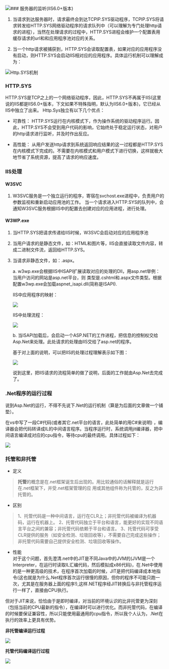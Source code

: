 ![](/assets/HttpSys响应机制.bmpr)### 服务器的监听(IIS6.0+版本)     

1. 当请求到达服务器时，请求最终会到达TCPIP.SYS驱动程序，TCPIP.SYS将请求转发给HTTP.SYS网络驱动程序的请求队列中（可以理解为专门处理http请求的进程），当然在处理请求的过程中，HTTP.SYS进程会维护一个配置表用缓存请求的url和和应用程序池对应的关系。   

2. 当一个http请求被捕获到，HTTP.SYS会读取配置表，如果对应的应用程序没有启动，则HTTP.SYS会启动IIS相对应的应用程序。具体运行机制可以理解成为：   
 
 ![Http.SYS机制](/assets/HttpSys机制.png)


### HTTP.SYS     
HTTP.SYS是TCP之上的一个网络驱动程序，因此，HTTP.SYS不再属于IIS(这里说的IIS都是IIS6.0+版本，下文如果不特殊指明，默认为IIS6.0+版本)，它已经从IIS中独立了出来。 Http.Sys独立有以下几个优点：     

- 可靠性： HTTP.SYS运行在内核模式下，作为操作系统的驱动程序运行。因此，HTTP.SYS不会受到用户代码的影响，它始终处于稳定运行状态，对用户的http请求进行监听，并及时作出反应。   

- 高性能： 从用户发送http请求到系统返回响应结果的这一过程都是HTTP.SYS在内核模式下完成的。不需要在内核模式和用户模式下进行切换，这样就极大地节省了系统资源，提高了请求的响应速度。 
 

### IIS处理    

#### W3SVC

1. W3SVC服务是一个独立运行的程序，寄宿在svchost.exe进程中，负责用户的参数监视和重新启动应用池的工作。 当一个请求进入HTTP.SYS的队列中，会通知W3SVC服务根据IIS中的配置去创建对应的应用进程，进行处理。       


####  W3WP.exe   

1. 当HTTP.SYS把请求传递给IIS时候，W3SVC会启动对应的应用程序池 
   
2. 当用户请求的是静态文件，如：HTML和图片等，IIS会直接读取文件内容，转成二进制文件流，返回给HTTP.SYS。    
      
3. 当请求非静态文件，如：.aspx。    
   
   a. w3wp.exe会根据IIS中ISAPI扩展读取对应的处理的Dll，用asp.net举例：当用户访问的网站是asp.net平台，则 类型是.cshtml和.aspx文件类型。根据配置w3wp.exe会加载aspnet_isapi.dll(简称是ISAPI).     
    
    IIS中应用程序的映射：     
    
   ![](/assets/IIS处理请求映射.png)
   
   IIS中处理流程：
   
   ![](/assets/IIS处理流程.png)
   
   b.  当ISAPI加载后，会启动一个ASP.NET的工作进程，把信息的控制权交给Asp.Net来处理。此处请求的处理由IIS交给了asp.net的程序。  
   
   基于对上面的说明，可以把IIS的处理过程理解表示如下图：       
   
   ![](/assets/w3wp处理.png)      
   
   
   说到这里，把IIS请求的流程简单的做了说明，后面的工作就由Asp.Net去完成了。
   
  ### .Net程序的运行过程     
  
  说到Asp.Net的运行，不得不先说下.Net的运行机制（算是为后面的文章做一个铺垫）。
  
  在vs中写了一段C#代码(或者其它.net平台的语言，此处简单的用C#来说明) ，编译器会把代码转译成IL的中间语言程序。当程序运行时，系统调用jit编译器，把中间语言编译成对应的cpu指令，等待cpu的最终调用。具体过程如下：
     
  ![](/assets/C#代码运行过程.png)   
  

### 托管和非托管     

 - 定义      
 
  > **托管**的概念是在.net框架诞生后出现的。用比较通俗的话解释就是运行在.net框架下，并受.net框架管理的应 用或其他组件称为托管的，反之为非托管的。    
  
- 区别  
> 1、托管代码是一种中间语言，运行在CLR上；非托管代码被编译为机器码，运行在机器上。
2、托管代码独立于平台和语言，能更好的实现不同语言平台之间的兼容；非托管代码依赖于平台和语言。
3、托管代码可享受CLR提供的服务（如安全检测、垃圾回收等），不需要自己完成这些操作；非托管代码需要自己提供安全检测、垃圾回收等操作。
 
- 性能    
 对于这个问题，首先澄清.net中的JIT是不同Java中的JVM的(JVM是一个Interpreter，在运行时读取IL汇编代码，然后模拟成x86代码)，在.Net中使用的是一种更高级的技术，在程序首次加载的时候，JIT是把代码编译成本地指令(这也就是为什么.Net程序首次运行很慢的原因，但你的程序不可能只跑一次，尤其是在服务器上面的程序!),这样.NET程序经JIT转换后与非托管程序运行一样了，直接由CPU执行。    
 
 但对于JIT来说，恰恰由于是即时编译，对当前的环境认识的比非托管更为深刻（包括当前的CPU最新的指令），在编译时可以进行优化。而非托管代码，在编译的时候要保证兼容性，所以只能使用最通用的cpu指令，所以我个人认为，.Net在执行的效率上更具有优势。        
 
**非托管编译运行过程**
    

![](/assets/非托管编译.png)     


**托管代码编译运行过程**   


![](/assets/托管编译过程.png)
 


  
  




  

